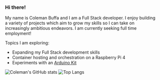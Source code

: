 ### Hi there!

My name is Coleman Buffa and I am a Full Stack developer. I enjoy building a variety of projects which aim to grow my skills so I can take on increasingly ambitious endeavors. I am currently seeking full time employment!

Topics I am exploring:
* Expanding my Full Stack development skills
* Container hosting and orchestration on a Raspberry Pi 4
* Experiments with an [Arduino Kit](https://www.elegoo.com/products/elegoo-uno-project-super-starter-kit)


![Coleman's GitHub stats](https://github-readme-stats.vercel.app/api?username=coleman-buffa&show_icons=true&theme=monokai)
![Top Langs](https://github-readme-stats.vercel.app/api/top-langs/?username=coleman-buffa&layout=compact&theme=monokai)

